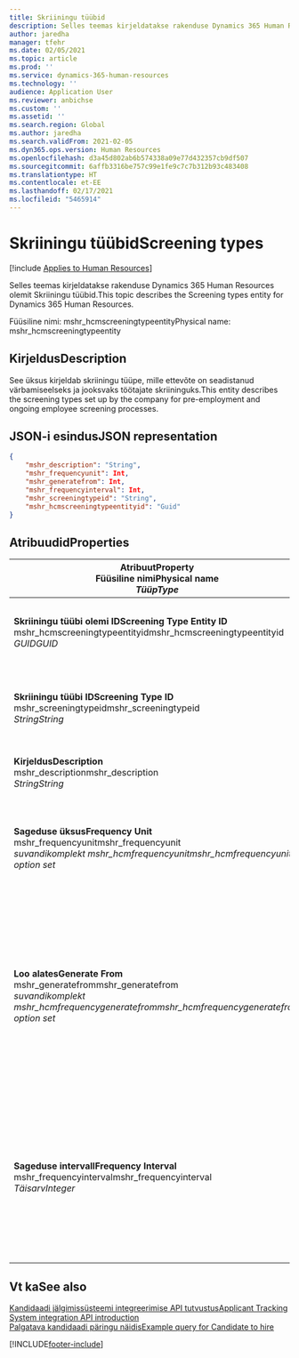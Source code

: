 ```yaml
---
title: Skriiningu tüübid
description: Selles teemas kirjeldatakse rakenduse Dynamics 365 Human Resources olemit Skriiningu tüübid.
author: jaredha
manager: tfehr
ms.date: 02/05/2021
ms.topic: article
ms.prod: ''
ms.service: dynamics-365-human-resources
ms.technology: ''
audience: Application User
ms.reviewer: anbichse
ms.custom: ''
ms.assetid: ''
ms.search.region: Global
ms.author: jaredha
ms.search.validFrom: 2021-02-05
ms.dyn365.ops.version: Human Resources
ms.openlocfilehash: d3a45d802ab6b574338a09e77d432357cb9df507
ms.sourcegitcommit: 6affb3316be757c99e1fe9c7c7b312b93c483408
ms.translationtype: HT
ms.contentlocale: et-EE
ms.lasthandoff: 02/17/2021
ms.locfileid: "5465914"
---
```

# <a name="screening-types"></a><span data-ttu-id="3ea63-103">Skriiningu tüübid</span><span class="sxs-lookup"><span data-stu-id="3ea63-103">Screening types</span></span>

[!include [Applies to Human Resources](../includes/applies-to-hr.md)]

<span data-ttu-id="3ea63-104">Selles teemas kirjeldatakse rakenduse Dynamics 365 Human Resources olemit Skriiningu tüübid.</span><span class="sxs-lookup"><span data-stu-id="3ea63-104">This topic describes the Screening types entity for Dynamics 365 Human Resources.</span></span>

<span data-ttu-id="3ea63-105">Füüsiline nimi: mshr_hcmscreeningtypeentity</span><span class="sxs-lookup"><span data-stu-id="3ea63-105">Physical name: mshr_hcmscreeningtypeentity</span></span>

## <a name="description"></a><span data-ttu-id="3ea63-106">Kirjeldus</span><span class="sxs-lookup"><span data-stu-id="3ea63-106">Description</span></span>

<span data-ttu-id="3ea63-107">See üksus kirjeldab skriiningu tüüpe, mille ettevõte on seadistanud värbamiseelseks ja jooksvaks töötajate skriininguks.</span><span class="sxs-lookup"><span data-stu-id="3ea63-107">This entity describes the screening types set up by the company for pre-employment and ongoing employee screening processes.</span></span>

## <a name="json-representation"></a><span data-ttu-id="3ea63-108">JSON-i esindus</span><span class="sxs-lookup"><span data-stu-id="3ea63-108">JSON representation</span></span>

```json
{
    "mshr_description": "String",
    "mshr_frequencyunit": Int,
    "mshr_generatefrom": Int,
    "mshr_frequencyinterval": Int,
    "mshr_screeningtypeid": "String",
    "mshr_hcmscreeningtypeentityid": "Guid"
}
```

## <a name="properties"></a><span data-ttu-id="3ea63-109">Atribuudid</span><span class="sxs-lookup"><span data-stu-id="3ea63-109">Properties</span></span>

| <span data-ttu-id="3ea63-110">Atribuut</span><span class="sxs-lookup"><span data-stu-id="3ea63-110">Property</span></span><br><span data-ttu-id="3ea63-111">**Füüsiline nimi**</span><span class="sxs-lookup"><span data-stu-id="3ea63-111">**Physical name**</span></span><br><span data-ttu-id="3ea63-112">**_Tüüp_**</span><span class="sxs-lookup"><span data-stu-id="3ea63-112">**_Type_**</span></span> | <span data-ttu-id="3ea63-113">Kasuta</span><span class="sxs-lookup"><span data-stu-id="3ea63-113">Use</span></span> | <span data-ttu-id="3ea63-114">Kirjeldus</span><span class="sxs-lookup"><span data-stu-id="3ea63-114">Description</span></span> |
| --- | --- | --- |
| <span data-ttu-id="3ea63-115">**Skriiningu tüübi olemi ID**</span><span class="sxs-lookup"><span data-stu-id="3ea63-115">**Screening Type Entity ID**</span></span><br><span data-ttu-id="3ea63-116">mshr_hcmscreeningtypeentityid</span><span class="sxs-lookup"><span data-stu-id="3ea63-116">mshr_hcmscreeningtypeentityid</span></span><br><span data-ttu-id="3ea63-117">*GUID*</span><span class="sxs-lookup"><span data-stu-id="3ea63-117">*GUID*</span></span> | <span data-ttu-id="3ea63-118">Kirjutuskaitstud</span><span class="sxs-lookup"><span data-stu-id="3ea63-118">Read-only</span></span><br><span data-ttu-id="3ea63-119">Nõutav</span><span class="sxs-lookup"><span data-stu-id="3ea63-119">Required</span></span><br><span data-ttu-id="3ea63-120">Süsteemi loodud</span><span class="sxs-lookup"><span data-stu-id="3ea63-120">System-generated</span></span> | <span data-ttu-id="3ea63-121">Skriiningu tüübi kirje kordumatu peamine identifikaator.</span><span class="sxs-lookup"><span data-stu-id="3ea63-121">Unique primary identifier for the screening type record.</span></span> |
| <span data-ttu-id="3ea63-122">**Skriiningu tüübi ID**</span><span class="sxs-lookup"><span data-stu-id="3ea63-122">**Screening Type ID**</span></span><br><span data-ttu-id="3ea63-123">mshr_screeningtypeid</span><span class="sxs-lookup"><span data-stu-id="3ea63-123">mshr_screeningtypeid</span></span><br><span data-ttu-id="3ea63-124">*String*</span><span class="sxs-lookup"><span data-stu-id="3ea63-124">*String*</span></span> | <span data-ttu-id="3ea63-125">Loe/kirjuta</span><span class="sxs-lookup"><span data-stu-id="3ea63-125">Read/write</span></span><br><span data-ttu-id="3ea63-126">Nõutav</span><span class="sxs-lookup"><span data-stu-id="3ea63-126">Required</span></span> | <span data-ttu-id="3ea63-127">Skriiningu tüübi kasutaja määratletud kordumatu identifikaator.</span><span class="sxs-lookup"><span data-stu-id="3ea63-127">User-defined unique identifier for the screening type.</span></span> |
| <span data-ttu-id="3ea63-128">**Kirjeldus**</span><span class="sxs-lookup"><span data-stu-id="3ea63-128">**Description**</span></span><br><span data-ttu-id="3ea63-129">mshr_description</span><span class="sxs-lookup"><span data-stu-id="3ea63-129">mshr_description</span></span><br><span data-ttu-id="3ea63-130">*String*</span><span class="sxs-lookup"><span data-stu-id="3ea63-130">*String*</span></span> | <span data-ttu-id="3ea63-131">Loe/kirjuta</span><span class="sxs-lookup"><span data-stu-id="3ea63-131">Read/write</span></span><br><span data-ttu-id="3ea63-132">Nõutav</span><span class="sxs-lookup"><span data-stu-id="3ea63-132">Required</span></span> | <span data-ttu-id="3ea63-133">Skriiningu tüübi kirjeldus.</span><span class="sxs-lookup"><span data-stu-id="3ea63-133">The description of the screening type.</span></span> |
| <span data-ttu-id="3ea63-134">**Sageduse üksus**</span><span class="sxs-lookup"><span data-stu-id="3ea63-134">**Frequency Unit**</span></span><br><span data-ttu-id="3ea63-135">mshr_frequencyunit</span><span class="sxs-lookup"><span data-stu-id="3ea63-135">mshr_frequencyunit</span></span><br><span data-ttu-id="3ea63-136">*suvandikomplekt mshr_hcmfrequencyunit*</span><span class="sxs-lookup"><span data-stu-id="3ea63-136">*mshr_hcmfrequencyunit option set*</span></span> | <span data-ttu-id="3ea63-137">Loe/kirjuta</span><span class="sxs-lookup"><span data-stu-id="3ea63-137">Read/write</span></span><br><span data-ttu-id="3ea63-138">Nõutav</span><span class="sxs-lookup"><span data-stu-id="3ea63-138">Required</span></span> | <span data-ttu-id="3ea63-139">Kirjeldab sagedust, millal skriining tuleb määratud isiku jaoks läbi viia.</span><span class="sxs-lookup"><span data-stu-id="3ea63-139">Describes the frequency with which the screening must be completed for the assigned person.</span></span> |
| <span data-ttu-id="3ea63-140">**Loo alates**</span><span class="sxs-lookup"><span data-stu-id="3ea63-140">**Generate From**</span></span><br><span data-ttu-id="3ea63-141">mshr_generatefrom</span><span class="sxs-lookup"><span data-stu-id="3ea63-141">mshr_generatefrom</span></span><br><span data-ttu-id="3ea63-142">*suvandikomplekt mshr_hcmfrequencygeneratefrom*</span><span class="sxs-lookup"><span data-stu-id="3ea63-142">*mshr_hcmfrequencygeneratefrom option set*</span></span> | <span data-ttu-id="3ea63-143">Loe-kirjuta</span><span class="sxs-lookup"><span data-stu-id="3ea63-143">Read-write</span></span><br><span data-ttu-id="3ea63-144">Nõutav</span><span class="sxs-lookup"><span data-stu-id="3ea63-144">Required</span></span> | <span data-ttu-id="3ea63-145">Kui sageduse väärtus on muu kui "Ainult üks kord", määrab funktsiooni GenerateFrom väärtus kuupäeva, millest arvutada järgmine skriiningu sündmus.</span><span class="sxs-lookup"><span data-stu-id="3ea63-145">If the Frequency value is any value other than “One-time only”, the GenerateFrom value determines the date from which to calculate the next screening event.</span></span> |
| <span data-ttu-id="3ea63-146">**Sageduse intervall**</span><span class="sxs-lookup"><span data-stu-id="3ea63-146">**Frequency Interval**</span></span><br><span data-ttu-id="3ea63-147">mshr_frequencyinterval</span><span class="sxs-lookup"><span data-stu-id="3ea63-147">mshr_frequencyinterval</span></span><br><span data-ttu-id="3ea63-148">*Täisarv*</span><span class="sxs-lookup"><span data-stu-id="3ea63-148">*Integer*</span></span> | <span data-ttu-id="3ea63-149">Loe-kirjuta</span><span class="sxs-lookup"><span data-stu-id="3ea63-149">Read-write</span></span><br><span data-ttu-id="3ea63-150">Nõutav</span><span class="sxs-lookup"><span data-stu-id="3ea63-150">Required</span></span> | <span data-ttu-id="3ea63-151">Kui sageduse väärtus on muu kui "ainult üks kord", peate iga skriiningu sündmuse vaheliste ajaühikute jaoks intervalli määrama.</span><span class="sxs-lookup"><span data-stu-id="3ea63-151">If the Frequency value is any value other than “One-time only”, you must define an interval for the units of time between each screening event.</span></span> |

## <a name="see-also"></a><span data-ttu-id="3ea63-152">Vt ka</span><span class="sxs-lookup"><span data-stu-id="3ea63-152">See also</span></span>

[<span data-ttu-id="3ea63-153">Kandidaadi jälgimissüsteemi integreerimise API tutvustus</span><span class="sxs-lookup"><span data-stu-id="3ea63-153">Applicant Tracking System integration API introduction</span></span>](hr-admin-integration-ats-api-introduction.md)<br>
[<span data-ttu-id="3ea63-154">Palgatava kandidaadi päringu näidis</span><span class="sxs-lookup"><span data-stu-id="3ea63-154">Example query for Candidate to hire</span></span>](hr-admin-integration-ats-api-candidate-to-hire-example-query.md)


[!INCLUDE[footer-include](../includes/footer-banner.md)]